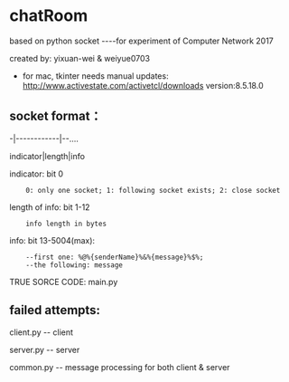 # chatRoom
based on python socket ----for experiment of Computer Network 2017

created by: yixuan-wei & weiyue0703

* for mac, tkinter needs manual updates:
http://www.activestate.com/activetcl/downloads
version:8.5.18.0

socket format：
----
-|------------|--....

indicator|length|info

indicator: bit 0

		0: only one socket; 1: following socket exists; 2: close socket
		
length of info: bit 1-12

		info length in bytes

info: bit 13-5004(max): 

		--first one: %@%{senderName}%&%{message}%$%; 
		--the following: message

TRUE SORCE CODE:
main.py 

failed attempts:
---
client.py -- client

server.py -- server

common.py -- message processing for both client & server
